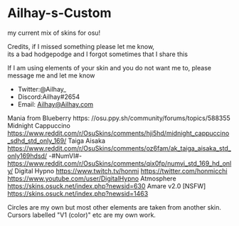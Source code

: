 # Ailhay-s-Custom
my current mix of skins for osu!

Credits, if I missed something please let me know,  
its a bad hodgepodge and I forgot sometimes that I share this

If I am using elements of your skin and you do not want me to,
please message me and let me know

- Twitter:@Ailhay_
- Discord:Ailhay#2654
- Email:	Ailhay@Ailhay.com

Mania from Blueberry	https: //osu.ppy.sh/community/forums/topics/588355
Midnight Cappuccino		https://www.reddit.com/r/OsuSkins/comments/hji5hd/midnight_cappuccino_sdhd_std_only_169/
Taiga Aisaka 			https://www.reddit.com/r/OsuSkins/comments/oz6fam/ak_taiga_aisaka_std_only169hdsd/
-#NumVI#-				https://www.reddit.com/r/OsuSkins/comments/qix0fp/numvi_std_169_hd_only/
Digital Hypno			https://www.twitch.tv/honmi			https://twitter.com/honmicchi		https://www.youtube.com/user/DigitalHypno
Atmosphere 				https://skins.osuck.net/index.php?newsid=630
Amare v2.0 [NSFW]		https://skins.osuck.net/index.php?newsid=1463

Circles are my own but most other elements are taken from another skin. 
Cursors labelled "V1 (color)" etc are my own work.
